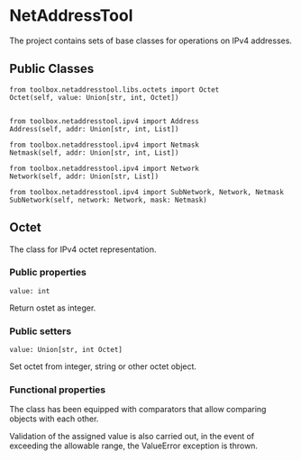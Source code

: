 # NetAddressTool

The project contains sets of base classes for operations on IPv4 addresses.

## Public Classes

```
from toolbox.netaddresstool.libs.octets import Octet
Octet(self, value: Union[str, int, Octet])


from toolbox.netaddresstool.ipv4 import Address
Address(self, addr: Union[str, int, List])

from toolbox.netaddresstool.ipv4 import Netmask
Netmask(self, addr: Union[str, int, List])

from toolbox.netaddresstool.ipv4 import Network
Network(self, addr: Union[str, List])

from toolbox.netaddresstool.ipv4 import SubNetwork, Network, Netmask
SubNetwork(self, network: Network, mask: Netmask)
```

## Octet

The class for IPv4 octet representation.

### Public properties

```
value: int
```
Return ostet as integer.

### Public setters

```
value: Union[str, int Octet]
```
Set octet from integer, string or other octet object.

### Functional properties

The class has been equipped with comparators that allow comparing objects with each other.

Validation of the assigned value is also carried out, in the event of exceeding the allowable range, the ValueError exception is thrown.

